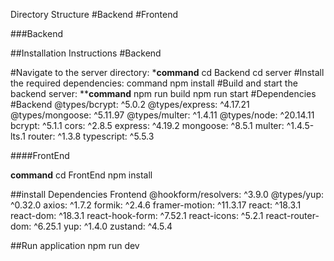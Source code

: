 Directory Structure
#Backend
#Frontend

###Backend


##Installation Instructions
#Backend



#Navigate to the server directory:
*************command************
cd Backend
cd server
#Install the required dependencies:
command
npm install
#Build and start the backend server:
**************command************
npm run build
npm run start
#Dependencies
#Backend
@types/bcrypt: ^5.0.2
@types/express: ^4.17.21
@types/mongoose: ^5.11.97
@types/multer: ^1.4.11
@types/node: ^20.14.11
bcrypt: ^5.1.1
cors: ^2.8.5
express: ^4.19.2
mongoose: ^8.5.1
multer: ^1.4.5-lts.1
router: ^1.3.8
typescript: ^5.5.3


####FrontEnd

************command************
cd FrontEnd
npm install


##install Dependencies
Frontend
@hookform/resolvers: ^3.9.0
@types/yup: ^0.32.0
axios: ^1.7.2
formik: ^2.4.6
framer-motion: ^11.3.17
react: ^18.3.1
react-dom: ^18.3.1
react-hook-form: ^7.52.1
react-icons: ^5.2.1
react-router-dom: ^6.25.1
yup: ^1.4.0
zustand: ^4.5.4

 ##Run application 
npm run dev
